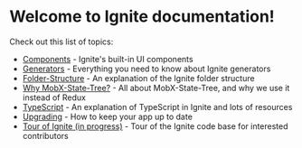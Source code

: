 # Welcome to Ignite documentation!

Check out this list of topics:

- [Components](./Components.md) - Ignite's built-in UI components
- [Generators](./Generators.md) - Everything you need to know about Ignite generators
- [Folder-Structure](./Folder-Structure.md) - An explanation of the Ignite folder structure
- [Why MobX-State-Tree?](./MobX-State-Tree.md) - All about MobX-State-Tree, and why we use it instead of Redux
- [TypeScript](./TypeScript.md) - An explanation of TypeScript in Ignite and lots of resources
- [Upgrading](./Upgrading.md) - How to keep your app up to date
- [Tour of Ignite (in progress)](./Tour-of-Ignite.md) - Tour of the Ignite code base for interested contributors
